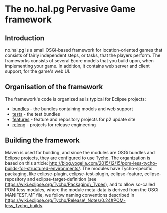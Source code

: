 # The no.hal.pg Pervasive Game framework

## Introduction

no.hal.pg is a small OSGi-based framework for location-oriented games that consists of fairly independent steps, or tasks, that the players perform. The frameworks consists of several Ecore models that you build upon, when implementing your game. In addition, it contains web server and client support, for the game's web UI.

## Organisation of the framework

The framework's code is organized as is typical for Eclipse projects:
- [bundles](bundles/) - the bundles containing models and web support
- [tests](tests/) - the test bundles
- [features](features/) - feature and repository projects for p2 update site 
- [releng](releng/) - projects for release engineering

## Building the framework

Maven is used for building, and since the modules are OSGi bundles and Eclipse projects, they are configured to use Tycho. The organization is based on this article: http://blog.vogella.com/2015/12/15/pom-less-tycho-builds-for-structured-environments/. The modules have Tycho-specific packaging, like eclipse-plugin, eclipse-test-plugin, eclipse-feature, eclipse-repository and eclipse-target-definition (see https://wiki.eclipse.org/Tycho/Packaging\_Types), and to allow so-called POM-less modules, where the module meta-data is derived from the OSGi MANIFEST.MF file, we follow naming conventions described in https://wiki.eclipse.org/Tycho/Release\_Notes/0.24#POM-less_Tycho_builds.
